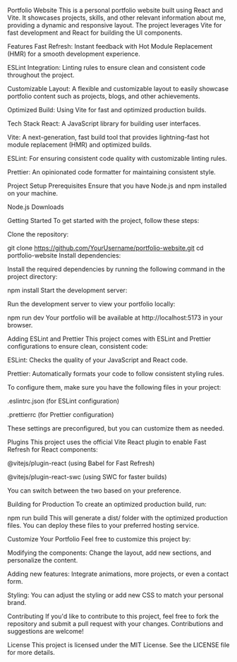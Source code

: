 Portfolio Website
This is a personal portfolio website built using React and Vite. It showcases projects, skills, and other relevant information about me, providing a dynamic and responsive layout. The project leverages Vite for fast development and React for building the UI components.

Features
Fast Refresh: Instant feedback with Hot Module Replacement (HMR) for a smooth development experience.

ESLint Integration: Linting rules to ensure clean and consistent code throughout the project.

Customizable Layout: A flexible and customizable layout to easily showcase portfolio content such as projects, blogs, and other achievements.

Optimized Build: Using Vite for fast and optimized production builds.

Tech Stack
React: A JavaScript library for building user interfaces.

Vite: A next-generation, fast build tool that provides lightning-fast hot module replacement (HMR) and optimized builds.

ESLint: For ensuring consistent code quality with customizable linting rules.

Prettier: An opinionated code formatter for maintaining consistent style.

Project Setup
Prerequisites
Ensure that you have Node.js and npm installed on your machine.

Node.js Downloads

Getting Started
To get started with the project, follow these steps:

Clone the repository:

git clone https://github.com/YourUsername/portfolio-website.git
cd portfolio-website
Install dependencies:

Install the required dependencies by running the following command in the project directory:

npm install
Start the development server:

Run the development server to view your portfolio locally:

npm run dev
Your portfolio will be available at http://localhost:5173 in your browser.

Adding ESLint and Prettier
This project comes with ESLint and Prettier configurations to ensure clean, consistent code:

ESLint: Checks the quality of your JavaScript and React code.

Prettier: Automatically formats your code to follow consistent styling rules.

To configure them, make sure you have the following files in your project:

.eslintrc.json (for ESLint configuration)

.prettierrc (for Prettier configuration)

These settings are preconfigured, but you can customize them as needed.

Plugins
This project uses the official Vite React plugin to enable Fast Refresh for React components:

@vitejs/plugin-react (using Babel for Fast Refresh)

@vitejs/plugin-react-swc (using SWC for faster builds)

You can switch between the two based on your preference.

Building for Production
To create an optimized production build, run:

npm run build
This will generate a dist/ folder with the optimized production files. You can deploy these files to your preferred hosting service.

Customize Your Portfolio
Feel free to customize this project by:

Modifying the components: Change the layout, add new sections, and personalize the content.

Adding new features: Integrate animations, more projects, or even a contact form.

Styling: You can adjust the styling or add new CSS to match your personal brand.

Contributing
If you'd like to contribute to this project, feel free to fork the repository and submit a pull request with your changes. Contributions and suggestions are welcome!

License
This project is licensed under the MIT License. See the LICENSE file for more details.
